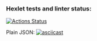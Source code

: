 ### Hexlet tests and linter status:
[![Actions Status](https://github.com/VasiliyBogdanov/python-project-lvl2/workflows/hexlet-check/badge.svg)](https://github.com/VasiliyBogdanov/python-project-lvl2/actions)

Plain JSON:
[![asciicast](https://asciinema.org/a/0lnFLtjxwiUARhaZerb0zFOdV.svg)](https://asciinema.org/a/0lnFLtjxwiUARhaZerb0zFOdV)